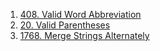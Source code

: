 1. [408. Valid Word Abbreviation](https://leetcode.com/problems/valid-word-abbreviation/)
2. [20. Valid Parentheses](https://leetcode.com/problems/valid-parentheses/description/)
3. [1768. Merge Strings Alternately](https://leetcode.com/problems/merge-strings-alternately/description/)
